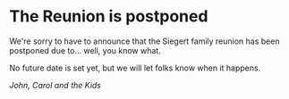 # The Reunion is postponed

We're sorry to have to announce that the Siegert family reunion has been postponed due to... well, you know what.

No future date is set yet, but we will let folks know when it happens.

*John, Carol and the Kids*
    
    